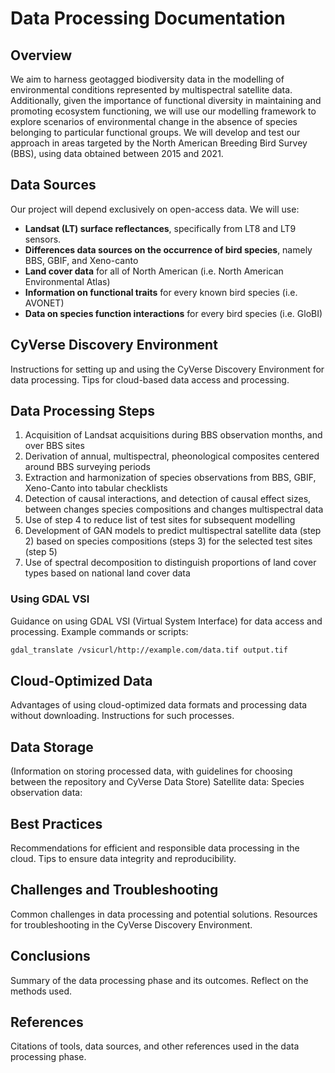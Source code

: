 # Data Processing Documentation

## Overview
We aim to harness geotagged biodiversity data in the modelling of environmental conditions represented by multispectral satellite data. Additionally, given the importance of functional diversity in maintaining and promoting ecosystem functioning, we will use our modelling framework to explore scenarios of environmental change in the absence of species belonging to particular functional groups. We will develop and test our approach in areas targeted by the North American Breeding Bird Survey (BBS), using data obtained between 2015 and 2021.

## Data Sources
Our project will depend exclusively on open-access data. We will use:
* **Landsat (LT) surface reflectances**, specifically from LT8 and LT9 sensors.
* **Differences data sources on the occurrence of bird species**, namely BBS, GBIF, and Xeno-canto
* **Land cover data** for all of North American (i.e. North American Environmental Atlas)
* **Information on functional traits** for every known bird species (i.e. AVONET)
* **Data on species function interactions** for every bird species (i.e. GloBI)

## CyVerse Discovery Environment
Instructions for setting up and using the CyVerse Discovery Environment for data processing. Tips for cloud-based data access and processing.

## Data Processing Steps
1. Acquisition of Landsat acquisitions during BBS observation months, and over BBS sites
2. Derivation of annual, multispectral, pheonological composites centered around BBS surveying periods
3. Extraction and harmonization of species observations from BBS, GBIF, Xeno-Canto into tabular checklists
4. Detection of causal interactions, and detection of causal effect sizes, between changes species compositions and changes multispectral data
5. Use of step 4 to reduce list of test sites for subsequent modelling
6. Development of GAN models to predict multispectral satellite data (step 2) based on species compositions (steps 3) for the selected test sites (step 5)
7. Use of spectral decomposition to distinguish proportions of land cover types based on national land cover data

### Using GDAL VSI
Guidance on using GDAL VSI (Virtual System Interface) for data access and processing. Example commands or scripts:
```bash
gdal_translate /vsicurl/http://example.com/data.tif output.tif
```

## Cloud-Optimized Data
Advantages of using cloud-optimized data formats and processing data without downloading. Instructions for such processes.

## Data Storage
(Information on storing processed data, with guidelines for choosing between the repository and CyVerse Data Store)
Satellite data: 
Species observation data: 

## Best Practices

Recommendations for efficient and responsible data processing in the cloud. Tips to ensure data integrity and reproducibility.

## Challenges and Troubleshooting

Common challenges in data processing and potential solutions. Resources for troubleshooting in the CyVerse Discovery Environment.

## Conclusions

Summary of the data processing phase and its outcomes. Reflect on the methods used.

## References

Citations of tools, data sources, and other references used in the data processing phase.
